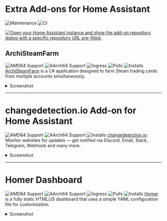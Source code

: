 # Extra Add-ons for Home Assistant 
![Maintenance](https://img.shields.io/maintenance/yes/2025.svg)
![CI](https://img.shields.io/github/actions/workflow/status/Eskander/haos-apps/.github/workflows/ci-cd.yml)

[![Open your Home Assistant instance and show the add-on repository dialog with a specific repository URL pre-filled.](https://my.home-assistant.io/badges/supervisor_add_addon_repository.svg)](https://my.home-assistant.io/redirect/supervisor_add_addon_repository/?repository_url=https://github.com/Eskander/haos-apps)

<!-- Begin Auto Generated -->

## ArchiSteamFarm

![AMD64 Support](https://img.shields.io/badge/amd64-yes-green.svg)
![AArch64 Support](https://img.shields.io/badge/aarch64-yes-green.svg)
![Ingress](https://img.shields.io/badge/-ingress-blueviolet.svg?logo=cliqz&logoColor=white)
![Pulls](https://img.shields.io/badge/dynamic/json?url=https://ghcr-badge.elias.eu.org/api/Eskander/haos-apps/ha-addon-archisteamfarm&query=downloadCount&label=Pulls)
![Installs](https://img.shields.io/badge/dynamic/json?url=https://analytics.home-assistant.io/addons.json&query=$["bccc8195_archisteamfarm"].total&label=Reported%20Installs)
[ArchiSteamFarm](https://github.com/JustArchiNET/ArchiSteamFarm/) is a C# application designed to farm Steam trading cards from multiple accounts simultaneously.  

<details>
<summary>Screenshot</summary>

![Screenshot](https://github.com/Eskander/haos-apps/blob/main/archisteamfarm/screenshot.png)  

</details>

---

# changedetection.io Add-on for Home Assistant  

![AMD64 Support](https://img.shields.io/badge/amd64-yes-green.svg)
![AArch64 Support](https://img.shields.io/badge/aarch64-yes-green.svg)
![Installs](https://img.shields.io/badge/dynamic/json?url=https://analytics.home-assistant.io/addons.json&query=$["ec6f6e63_changedetection"].total&label=Reported%20Installs)
[changedetection.io](https://github.com/dgtlmoon/changedetection.io): Monitor websites for updates — get notified via Discord, Email, Slack, Telegram, Webhook and many more.

<details>
<summary>Screenshot</summary>

![Screenshot](screenshot.png)

</details>

---

# Homer Dashboard  

![AMD64 Support](https://img.shields.io/badge/amd64-yes-green.svg)
![AArch64 Support](https://img.shields.io/badge/aarch64-yes-green.svg)
![Ingress](https://img.shields.io/badge/-ingress-blueviolet.svg?logo=cliqz&logoColor=white)
![Pulls](https://img.shields.io/badge/dynamic/json?url=https://ghcr-badge.elias.eu.org/api/Eskander/haos-apps/ha-addon-homer&query=downloadCount&label=Pulls)
![Installs](https://img.shields.io/badge/dynamic/json?url=https://analytics.home-assistant.io/addons.json&query=$["2243a3f0_homer"].total&label=Reported%20Installs)
[Homer](https://github.com/bastienwirtz/homer) is a fully static HTML/JS dashboard that uses a simple YAML configuration file for customization.  

<details>
<summary>Screenshot</summary>

![Screenshot](screenshot.png)  

</details>

<!-- End Auto Generated -->
